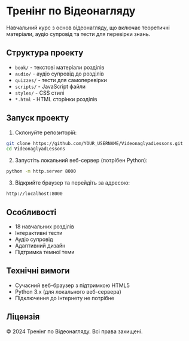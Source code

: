 # Тренінг по Відеонагляду

Навчальний курс з основ відеонагляду, що включає теоретичні матеріали, аудіо супровід та тести для перевірки знань.

## Структура проекту

- `book/` - текстові матеріали розділів
- `audio/` - аудіо супровід до розділів
- `quizzes/` - тести для самоперевірки
- `scripts/` - JavaScript файли
- `styles/` - CSS стилі
- `*.html` - HTML сторінки розділів

## Запуск проекту

1. Склонуйте репозиторій:
```bash
git clone https://github.com/YOUR_USERNAME/VideonaglyadLessons.git
cd VideonaglyadLessons
```

2. Запустіть локальний веб-сервер (потрібен Python):
```bash
python -m http.server 8000
```

3. Відкрийте браузер та перейдіть за адресою:
```
http://localhost:8000
```

## Особливості

- 18 навчальних розділів
- Інтерактивні тести
- Аудіо супровід
- Адаптивний дизайн
- Підтримка темної теми

## Технічні вимоги

- Сучасний веб-браузер з підтримкою HTML5
- Python 3.x (для локального веб-сервера)
- Підключення до інтернету не потрібне

## Ліцензія

© 2024 Тренінг по Відеонагляду. Всі права захищені. 